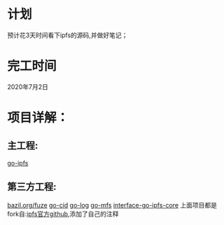 # 计划
预计花3天时间看下ipfs的源码,并做好笔记；

# 完工时间
2020年7月2日

# 项目详解：
## 主工程:
[go-ipfs]()
## 第三方工程:
[bazil.org/fuze]()
[go-cid]()
[go-log]()
[go-mfs]()
[interface-go-ipfs-core]()
上面项目都是fork自:[ipfs官方github](https://github.com/ipfs/go-ipfs),添加了自己的注释
